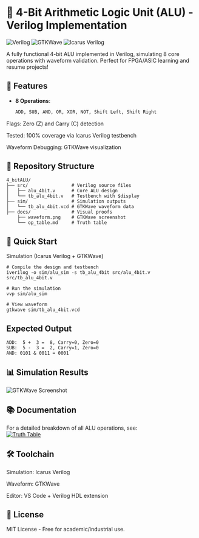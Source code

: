 # 🔧 4-Bit Arithmetic Logic Unit (ALU) - Verilog Implementation

![Verilog](https://img.shields.io/badge/Verilog-FF0000?style=for-the-badge&logo=verilog&logoColor=white)
![GTKWave](https://img.shields.io/badge/Simulation-GTKWave-0078D7?style=for-the-badge)
![Icarus Verilog](https://img.shields.io/badge/Toolchain-Icarus_Verilog-FFD700?style=for-the-badge)

A fully functional 4-bit ALU implemented in Verilog, simulating 8 core operations with waveform validation. Perfect for FPGA/ASIC learning and resume projects!

## 🌟 Features
- **8 Operations**:  
  ```python
  ADD, SUB, AND, OR, XOR, NOT, Shift Left, Shift Right

Flags: Zero (Z) and Carry (C) detection

Tested: 100% coverage via Icarus Verilog testbench

Waveform Debugging: GTKWave visualization

## 📁 Repository Structure
```
4_bitALU/
├── src/                # Verilog source files
│   ├── alu_4bit.v      # Core ALU design
│   └── tb_alu_4bit.v   # Testbench with $display
├── sim/                # Simulation outputs
│   └── tb_alu_4bit.vcd # GTKWave waveform data
├── docs/               # Visual proofs
    ├── waveform.png    # GTKWave screenshot
    └── op_table.md     # Truth table

```

## 🚀 Quick Start
Simulation (Icarus Verilog + GTKWave)
```
# Compile the design and testbench
iverilog -o sim/alu_sim -s tb_alu_4bit src/alu_4bit.v src/tb_alu_4bit.v

# Run the simulation
vvp sim/alu_sim

# View waveform
gtkwave sim/tb_alu_4bit.vcd
```

## Expected Output
```
ADD:  5 +  3 =  8, Carry=0, Zero=0
SUB:  5 -  3 =  2, Carry=1, Zero=0
AND: 0101 & 0011 = 0001
```

## 📊 Simulation Results
![GTKWave Screenshot](docs/waveform/simulation_waveform.png)  


## 📚 Documentation
For a detailed breakdown of all ALU operations, see:  
[![Truth Table](https://img.shields.io/badge/View-Truth_Table-FFD700)](./docs/op_table.md)

## 🛠️ Toolchain
Simulation: Icarus Verilog

Waveform: GTKWave

Editor: VS Code + Verilog HDL extension

## 📜 License
MIT License - Free for academic/industrial use.
